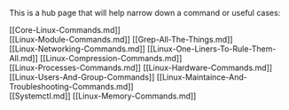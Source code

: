 This is a hub page that will help narrow down a command or useful cases:

[[Core-Linux-Commands.md]]                           
[[Linux-Module-Commands.md]]
[[Grep-All-The-Things.md]]                            
[[Linux-Networking-Commands.md]]
[[Linux-One-Liners-To-Rule-Them-All.md]]
[[Linux-Compression-Commands.md]]                     
[[Linux-Processes-Commands.md]]
[[Linux-Hardware-Commands.md]]
[[Linux-Users-And-Group-Commands]]
[[Linux-Maintaince-And-Troubleshooting-Commands.md]]  
[[Systemctl.md]]
[[Linux-Memory-Commands.md]]


